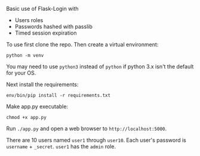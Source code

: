Basic use of Flask-Login with
- Users roles
- Passwords hashed with passlib
- Timed session expiration

To use first clone the repo. Then create a virtual environment:

```
python -m venv
```

You may need to use ```python3``` instead of ```python``` if python 3.x isn't the default for your OS.

Next install the requirements:

```
env/bin/pip install -r requirements.txt
```

Make app.py executable:

```
chmod +x app.py
```

Run ```./app.py``` and open a web browser to ```http://localhost:5000```.

There are 10 users named ```user1``` through ```user10```. Each user's password is ```username``` + ```_secret```. ```user1``` has the ```admin``` role.
